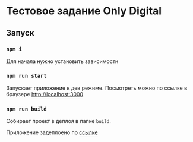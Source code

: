 # Тестовое задание  Only Digital

## Запуск

### `npm i`

Для начала нужно установить зависимости

### `npm run start`

Запускает приложение в дев режиме.
Посмотреть можно по ссылке в браузере [http://localhost:3000](http://localhost:3000)

### `npm run build`

Собирает проект в деплоя в папке `build`.

Приложение задеплоено по [ссылке](https://famovkin.github.io/only-test/)
